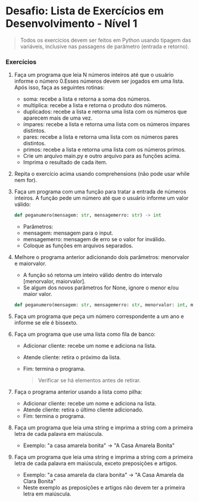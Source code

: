 # Desafio: Lista de Exercícios em Desenvolvimento - Nível 1

> Todos os exercícios devem ser feitos em Python usando tipagem das variáveis, inclusive nas passagens de parâmetro (entrada e retorno).

### Exercícios

1. Faça um programa que leia N números inteiros até que o usuário informe o número 0.Esses números devem ser jogados em uma lista. Após isso, faça as seguintes rotinas:

   - soma: recebe a lista e retorna a soma dos números.
   - multiplica: recebe a lista e retorna o produto dos números.
   - duplicados: recebe a lista e retorna uma lista com os números que aparecem mais de uma vez.
   - ímpares: recebe a lista e retorna uma lista com os números ímpares distintos.
   - pares: recebe a lista e retorna uma lista com os números pares distintos.
   - primos: recebe a lista e retorna uma lista com os números primos.
   - Crie um arquivo main.py e outro arquivo para as funções acima.
   - Imprima o resultado de cada item.

2. Repita o exercício acima usando comprehensions (não pode usar while nem for).

3. Faça um programa com uma função para tratar a entrada de números inteiros. A função pede um número até que o usuário informe um valor válido:

   ```` Python
   def peganumero(mensagem: str, mensagemerro: str) -> int
   ````

   - Parâmetros:
   - mensagem: mensagem para o input.
   - mensagemerro: mensagem de erro se o valor for inválido.
   - Coloque as funções em arquivos separados.

4. Melhore o programa anterior adicionando dois parâmetros: menorvalor e maiorvalor.

   - A função só retorna um inteiro válido dentro do intervalo [menorvalor, maiorvalor].
   - Se algum dos novos parâmetros for None, ignore o menor e/ou maior valor.

   ```` Python
   def peganumero(mensagem: str, mensagemerro: str, menorvalor: int, maiorvalor: int) -> int
   ````

5. Faça um programa que peça um número correspondente a um ano e informe se ele é bissexto.

6. Faça um programa que use uma lista como fila de banco:

   - Adicionar cliente: recebe um nome e adiciona na lista.
   - Atende cliente: retira o próximo da lista.
   - Fim: termina o programa.

        > Verificar se há elementos antes de retirar.

7. Faça o programa anterior usando a lista como pilha:

   - Adicionar cliente: recebe um nome e adiciona na lista.
   - Atende cliente: retira o último cliente adicionado.
   - Fim: termina o programa.

8. Faça um programa que leia uma string e imprima a string com a primeira letra de cada palavra em maiúscula.

   - Exemplo: "a casa amarela bonita" → "A Casa Amarela Bonita"

9. Faça um programa que leia uma string e imprima a string com a primeira letra de cada palavra em maiúscula, exceto preposições e artigos.

   - Exemplo: "a casa amarela da clara bonita" → "A Casa Amarela da Clara Bonita"
   - Neste exemplo as preposições e artigos não devem ter a primeira letra em maiúscula.
